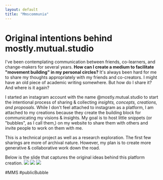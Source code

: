 ```yaml
---
layout: default
title: "Mmscommunia"
---
```


# Original intentions behind mostly.mutual.studio
I've been contemplating communication between friends, co-learners, and change-makers for several years. **How can I create a medium to facilitate "movement building" in my personal circles?** It's always been hard for me to share my thoughts appropriately with my friends and co-creators. I might have an old piece of academic writing somewhere. But how do I share it? And where is it again? 

I started an instagram account with the name @mostly.mutual.studio to start the intentional process of sharing & collecting *insights, concepts, creations, and proposals*. While I don't feel attached to instagram as a platform, I am attached to my creations because they create the building block for communicating my visions & insights. My goal is to host little snippets (or "bubbles", as I call them,) on my website to share them with others and invite people to work on them with me. 

This is a technical project as well as a research exploration. The first few sharings are more of archival nature. However, my plan is to create more generative & collaborative work down the road. 

Below is the slide that captures the original ideas behind this platform creation.
![](media/MMSCommuniA-1.png)
![](media/MMSCommuniA-2.png)
![](media/MMSCommuniA-3.png)

#MMS #publicBubble
